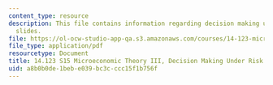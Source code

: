 ```yaml
---
content_type: resource
description: This file contains information regarding decision making under risk lecture
  slides.
file: https://ol-ocw-studio-app-qa.s3.amazonaws.com/courses/14-123-microeconomic-theory-iii-spring-2015/a8b0b0de1bebe039bc3cccc15f1b756f_MIT14_123S15_decision.pdf
file_type: application/pdf
resourcetype: Document
title: 14.123 S15 Microeconomic Theory III, Decision Making Under Risk Lecture Slides
uid: a8b0b0de-1beb-e039-bc3c-ccc15f1b756f
---
```

